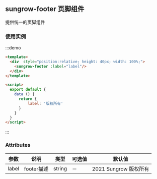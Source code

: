 ## sungrow-footer 页脚组件
提供统一的页脚组件

### 使用实例
:::demo
```html
<template>
  <div  style="position:relative; height: 40px; width: 100%;">
    <sungrow-footer :label="label"/>
  </div>
</template>

<script>
  export default {
    data () {
      return {
          label: '版权所有'
      }
    }
  }
</script>

```
:::

### Attributes
| 参数          | 说明    | 类型      | 可选值       | 默认值   |
|---- |--- |---- |-------------  |-------- |
| label | footer描述  | string  |   －            |    2021 Sungrow 版权所有     |

